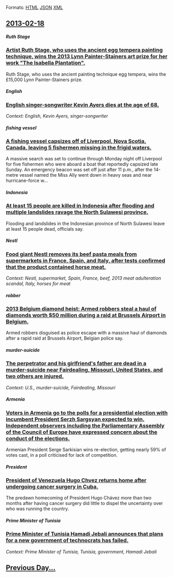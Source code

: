 
Formats: [HTML](2013/02/18/index.html)  [JSON](2013/02/18/index.json)  [XML](2013/02/18/index.xml)  

## [2013-02-18](/news/2013/02/18/index.md)

##### Ruth Stage
### [Artist Ruth Stage, who uses the ancient egg tempera painting technique, wins the 2013 Lynn Painter-Stainers art prize for her work "The Isabella Plantation". ](/news/2013/02/18/artist-ruth-stage-who-uses-the-ancient-egg-tempera-painting-technique-wins-the-2013-lynn-painter-stainers-art-prize-for-her-work-the-isab.md)
Ruth Stage, who uses the ancient painting technique egg tempera, wins the £15,000 Lynn Painter-Stainers prize.

##### English
### [English singer-songwriter Kevin Ayers dies at the age of 68. ](/news/2013/02/18/english-singer-songwriter-kevin-ayers-dies-at-the-age-of-68.md)
_Context: English, Kevin Ayers, singer-songwriter_

##### fishing vessel
### [A fishing vessel capsizes off of Liverpool, Nova Scotia, Canada, leaving 5 fishermen missing in the frigid waters. ](/news/2013/02/18/a-fishing-vessel-capsizes-off-of-liverpool-nova-scotia-canada-leaving-5-fishermen-missing-in-the-frigid-waters.md)
A massive search was set to continue through Monday night off Liverpool for five fishermen who were aboard a boat that reportedly capsized late Sunday. An emergency beacon was set off just after 11 p.m., after the 14-metre vessel named the Miss Ally went down in heavy seas and near hurricane-force w...

##### Indonesia
### [At least 15 people are killed in Indonesia after flooding and multiple landslides ravage the North Sulawesi province. ](/news/2013/02/18/at-least-15-people-are-killed-in-indonesia-after-flooding-and-multiple-landslides-ravage-the-north-sulawesi-province.md)
Flooding and landslides in the Indonesian province of North Sulawesi leave at least 15 people dead, officials say.

##### Nestl
### [Food giant Nestl removes its beef pasta meals from supermarkets in France, Spain, and Italy, after tests confirmed that the product contained horse meat. ](/news/2013/02/18/food-giant-nestle-removes-its-beef-pasta-meals-from-supermarkets-in-france-spain-and-italy-after-tests-confirmed-that-the-product-contain.md)
_Context: Nestl, supermarket, Spain, France, beef, 2013 meat adulteration scandal, Italy, horses for meat_

##### robber
### [2013 Belgium diamond heist: Armed robbers steal a haul of diamonds worth $50 million during a raid at Brussels Airport in Belgium. ](/news/2013/02/18/2013-belgium-diamond-heist-armed-robbers-steal-a-haul-of-diamonds-worth-50-million-during-a-raid-at-brussels-airport-in-belgium.md)
Armed robbers disguised as police escape with a massive haul of diamonds after a rapid raid at Brussels Airport, Belgian police say.

##### murder-suicide
### [The perpetrator and his girlfriend's father are dead in a murder-suicide near Fairdealing, Missouri, United States, and two others are injured. ](/news/2013/02/18/the-perpetrator-and-his-girlfriend-s-father-are-dead-in-a-murder-suicide-near-fairdealing-missouri-united-states-and-two-others-are-injur.md)
_Context: U.S., murder-suicide, Fairdealing, Missouri_

##### Armenia
### [Voters in Armenia go to the polls for a presidential election with incumbent President Serzh Sargsyan expected to win. Independent observers including the Parliamentary Assembly of the Council of Europe have expressed concern about the conduct of the elections. ](/news/2013/02/18/voters-in-armenia-go-to-the-polls-for-a-presidential-election-with-incumbent-president-serzh-sargsyan-expected-to-win-independent-observers.md)
Armenian President Serge Sarkisian wins re-election, getting nearly 59% of votes cast, in a poll criticised for lack of competition.

##### President
### [President of Venezuela Hugo Chvez returns home after undergoing cancer surgery in Cuba. ](/news/2013/02/18/president-of-venezuela-hugo-chavez-returns-home-after-undergoing-cancer-surgery-in-cuba.md)
The predawn homecoming of President Hugo Chávez more than two months after having cancer surgery did little to dispel the uncertainty over who was running the country.

##### Prime Minister of Tunisia
### [Prime Minister of Tunisia Hamadi Jebali announces that plans for a new government of technocrats has failed. ](/news/2013/02/18/prime-minister-of-tunisia-hamadi-jebali-announces-that-plans-for-a-new-government-of-technocrats-has-failed.md)
_Context: Prime Minister of Tunisia, Tunisia, government, Hamadi Jebali_

## [Previous Day...](/news/2013/02/17/index.md)

